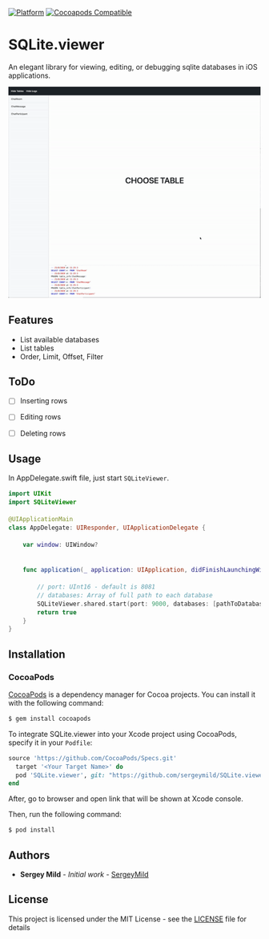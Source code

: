 [![Platform](https://img.shields.io/cocoapods/p/SQLite.viewer.svg?style=flat)](https://github.com/BiAtoms/SQLite.viewer)
[![Cocoapods Compatible](https://img.shields.io/cocoapods/v/SQLite.viewer.svg)](https://cocoapods.org/pods/SQLite.viewer)

# SQLite.viewer

An elegant library for viewing, editing, or debugging sqlite databases in iOS applications.

![SQLiteViewer demo](Screenshots/SQLiteViewer1.gif)

## Features

* List available databases
* List tables
* Order, Limit, Offset, Filter

## ToDo

- [ ] Inserting rows
- [ ] Editing rows
- [ ] Deleting rows


## Usage

In AppDelegate.swift file, just start `SQLiteViewer`.
```swift
import UIKit
import SQLiteViewer

@UIApplicationMain
class AppDelegate: UIResponder, UIApplicationDelegate {

    var window: UIWindow?


    func application(_ application: UIApplication, didFinishLaunchingWithOptions launchOptions: [UIApplicationLaunchOptionsKey: Any]?) -> Bool {
        
        // port: UInt16 - default is 8081
        // databases: Array of full path to each database
        SQLiteViewer.shared.start(port: 9000, databases: [pathToDatabase])
        return true
    }
}
```

## Installation

### CocoaPods

[CocoaPods](http://cocoapods.org) is a dependency manager for Cocoa projects. You can install it with the following command:

```bash
$ gem install cocoapods
```

To integrate SQLite.viewer into your Xcode project using CocoaPods, specify it in your `Podfile`:

```ruby
source 'https://github.com/CocoaPods/Specs.git'
  target '<Your Target Name>' do
  pod 'SQLite.viewer', git: "https://github.com/sergeymild/SQLite.viewer", tag: '3.0.2', configurations: ['Debug']
end
```

After, go to browser and open link that will be shown at Xcode console.

Then, run the following command:

```bash
$ pod install
```

## Authors

* **Sergey Mild** - *Initial work* - [SergeyMild](https://github.com/sergeymild)

## License

This project is licensed under the MIT License - see the [LICENSE](LICENSE) file for details
